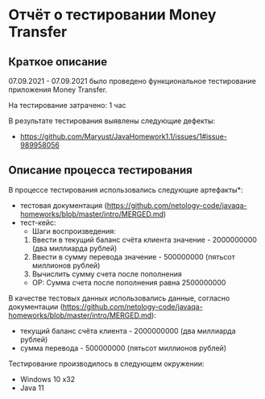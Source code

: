 # Отчёт о тестировании Money Transfer

## Краткое описание

07.09.2021 - 07.09.2021 было проведено функциональное тестирование приложения Money Transfer.

На тестирование затрачено: 1 час

В результате тестирования выявлены следующие дефекты:
* https://github.com/Maryust/JavaHomework1.1/issues/1#issue-989958056

## Описание процесса тестирования

В процессе тестирования использовались следующие артефакты*:
* тестовая документация (https://github.com/netology-code/javaqa-homeworks/blob/master/intro/MERGED.md)
* тест-кейс: 
  * Шаги воспроизведения:
  1. Ввести в текущий баланс счёта клиента значение - 2000000000 (два миллиарда рублей)
  2. Ввести в сумму перевода значение - 500000000 (пятьсот миллионов рублей)
  3. Вычислить сумму счета после пополнения 
  * ОР: Сумма счета после пополнения равна 2500000000

В качестве тестовых данных использовались данные, согласно документации (https://github.com/netology-code/javaqa-homeworks/blob/master/intro/MERGED.md):
* текущий баланс счёта клиента - 2000000000 (два миллиарда рублей)
* сумма перевода  - 500000000 (пятьсот миллионов рублей)

Тестирование производилось в следующем окружении:
* Windows 10 x32
* Java 11

